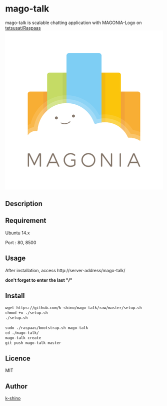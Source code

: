 mago-talk
====

mago-talk is scalable chatting application with MAGONIA-Logo on [tetsusat/Raspaas](https://github.com/tetsusat/raspaas)
![MAGONIA](./public/logo.png)


## Description

## Requirement

Ubuntu 14.x

Port : 80, 8500

## Usage

After installation, access http://server-address/mago-talk/

**don't forget to enter the last "/"**

## Install

```
wget https://github.com/k-shino/mago-talk/raw/master/setup.sh
chmod +x ./setup.sh
./setup.sh

sudo ./raspaas/bootstrap.sh mago-talk
cd ./mago-talk/
mago-talk create
git push mago-talk master
```

## Licence

MIT

## Author

[k-shino](https://github.com/k-shino)
